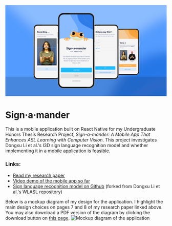 ![alt text](./thumbnail-readme.png)

# Sign&#183;a&#183;mander

This is a mobile application built on React Native for my Undergraduate Honors Thesis Research Project, *Sign-a-mander: A Mobile App That Enhances ASL Learning with Computer Vision*. This project investigates Dongxu Li et al.'s I3D sign language recognition model and whether implementing it in a mobile application is feasible. 

### Links:
- [Read my research paper](https://digitalcommons.andrews.edu/cgi/viewcontent.cgi?article=1277&context=honors) 
- [Video demo of the mobile app so far](https://drive.google.com/file/d/1EyIwe2gwZ9dp2kES_Tdl19bG3JTf5Vj1/view?usp=sharing)
- [Sign language recognition model on Github](https://github.com/sandrineadap/WLASLR-cloned) (forked from Dongxu Li et al.'s WLASL repository)

Below is a mockup diagram of my design for the application. I highlight the main design choices on pages 7 and 8 of my research paper linked above. You may also download a PDF version of the diagram by clicking the download button on [this page](./public/Sign-a-mander_mockup.pdf).
![Mockup diagram of the application](./public/sign-a-mander_mockup.png)

